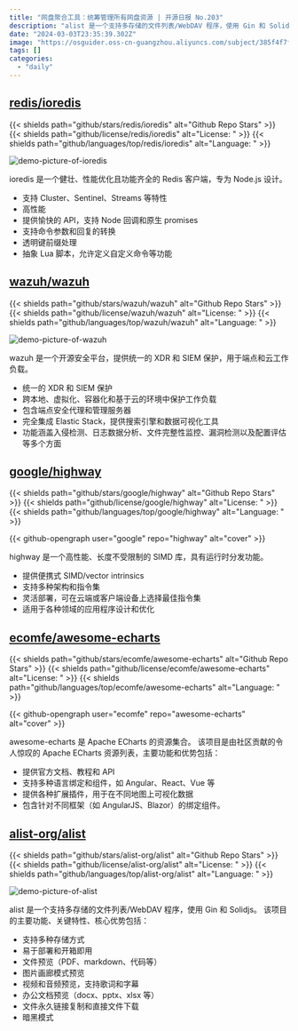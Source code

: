 ```yaml
---
title: "网盘聚合工具：统筹管理所有网盘资源 | 开源日报 No.203"
description: "alist 是一个支持多存储的文件列表/WebDAV 程序，使用 Gin 和 Solidjs。"
date: "2024-03-03T23:35:39.302Z"
image: "https://osguider.oss-cn-guangzhou.aliyuncs.com/subject/385f4f7f82009f524d4078582b47b211.png"
tags: []
categories:
  - "daily"
---
```


## [redis/ioredis](https://github.com/redis/ioredis)

{{< shields path="github/stars/redis/ioredis" alt="Github Repo Stars" >}} {{< shields path="github/license/redis/ioredis" alt="License: " >}} {{< shields path="github/languages/top/redis/ioredis" alt="Language: " >}}

![demo-picture-of-ioredis](https://static.osguider.com/subject/github/redis/ioredis/8ed5347e27aaeefbbc85634d94cf39b4.png)

ioredis 是一个健壮、性能优化且功能齐全的 Redis 客户端，专为 Node.js 设计。

- 支持 Cluster、Sentinel、Streams 等特性
- 高性能
- 提供愉快的 API，支持 Node 回调和原生 promises
- 支持命令参数和回复的转换
- 透明键前缀处理
- 抽象 Lua 脚本，允许定义自定义命令等功能
  
## [wazuh/wazuh](https://github.com/wazuh/wazuh)

{{< shields path="github/stars/wazuh/wazuh" alt="Github Repo Stars" >}} {{< shields path="github/license/wazuh/wazuh" alt="License: " >}} {{< shields path="github/languages/top/wazuh/wazuh" alt="Language: " >}}

![demo-picture-of-wazuh](https://static.osguider.com/subject/github/wazuh/wazuh/6e4aa56ff988970608bc71d7fafef252.png)

wazuh 是一个开源安全平台，提供统一的 XDR 和 SIEM 保护，用于端点和云工作负载。

- 统一的 XDR 和 SIEM 保护
- 跨本地、虚拟化、容器化和基于云的环境中保护工作负载
- 包含端点安全代理和管理服务器
- 完全集成 Elastic Stack，提供搜索引擎和数据可视化工具
- 功能涵盖入侵检测、日志数据分析、文件完整性监控、漏洞检测以及配置评估等多个方面
  
## [google/highway](https://github.com/google/highway)

{{< shields path="github/stars/google/highway" alt="Github Repo Stars" >}} {{< shields path="github/license/google/highway" alt="License: " >}} {{< shields path="github/languages/top/google/highway" alt="Language: " >}}

{{< github-opengraph user="google" repo="highway" alt="cover" >}}

highway 是一个高性能、长度不受限制的 SIMD 库，具有运行时分发功能。

- 提供便携式 SIMD/vector intrinsics
- 支持多种架构和指令集
- 灵活部署，可在云端或客户端设备上选择最佳指令集
- 适用于各种领域的应用程序设计和优化
  
## [ecomfe/awesome-echarts](https://github.com/ecomfe/awesome-echarts)

{{< shields path="github/stars/ecomfe/awesome-echarts" alt="Github Repo Stars" >}} {{< shields path="github/license/ecomfe/awesome-echarts" alt="License: " >}} {{< shields path="github/languages/top/ecomfe/awesome-echarts" alt="Language: " >}}

{{< github-opengraph user="ecomfe" repo="awesome-echarts" alt="cover" >}}

awesome-echarts 是 Apache ECharts 的资源集合。
该项目是由社区贡献的令人惊叹的 Apache ECharts 资源列表，主要功能和优势包括：

- 提供官方文档、教程和 API
- 支持多种语言绑定和组件，如 Angular、React、Vue 等
- 提供各种扩展插件，用于在不同地图上可视化数据
- 包含针对不同框架（如 AngularJS、Blazor）的绑定组件。
  
## [alist-org/alist](https://github.com/alist-org/alist)

{{< shields path="github/stars/alist-org/alist" alt="Github Repo Stars" >}} {{< shields path="github/license/alist-org/alist" alt="License: " >}} {{< shields path="github/languages/top/alist-org/alist" alt="Language: " >}}

![demo-picture-of-alist](https://picgo-daily.oss-cn-guangzhou.aliyuncs.com/picgo-daily/2024/9f48d9bbb3cf119b16f274b6f5aed8aa.png)

alist 是一个支持多存储的文件列表/WebDAV 程序，使用 Gin 和 Solidjs。
该项目的主要功能、关键特性、核心优势包括：

- 支持多种存储方式
- 易于部署和开箱即用
- 文件预览（PDF、markdown、代码等）
- 图片画廊模式预览
- 视频和音频预览，支持歌词和字幕
- 办公文档预览（docx、pptx、xlsx 等）
- 文件永久链接复制和直接文件下载
- 暗黑模式
  
